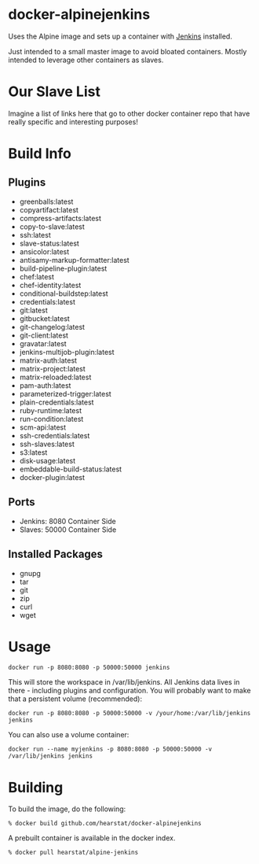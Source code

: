 docker-alpinejenkins
================

Uses the Alpine image and sets up a container with [Jenkins](http://jenkins-ci.org/) installed.

Just intended to a small master image to avoid bloated containers. Mostly intended to leverage other containers as slaves.

# Our Slave List

Imagine a list of links here that go to other docker container repo that have really specific and interesting purposes!

# Build Info

## Plugins
* greenballs:latest
* copyartifact:latest
* compress-artifacts:latest
* copy-to-slave:latest
* ssh:latest
* slave-status:latest
* ansicolor:latest
* antisamy-markup-formatter:latest
* build-pipeline-plugin:latest
* chef:latest
* chef-identity:latest
* conditional-buildstep:latest
* credentials:latest
* git:latest
* gitbucket:latest
* git-changelog:latest
* git-client:latest
* gravatar:latest
* jenkins-multijob-plugin:latest
* matrix-auth:latest
* matrix-project:latest
* matrix-reloaded:latest
* pam-auth:latest
* parameterized-trigger:latest
* plain-credentials:latest
* ruby-runtime:latest
* run-condition:latest
* scm-api:latest
* ssh-credentials:latest
* ssh-slaves:latest
* s3:latest
* disk-usage:latest
* embeddable-build-status:latest
* docker-plugin:latest

## Ports
* Jenkins: 8080 Container Side
* Slaves: 50000 Container Side

## Installed Packages
* gnupg
* tar
* git
* zip
* curl
* wget

# Usage

```
docker run -p 8080:8080 -p 50000:50000 jenkins
```

This will store the workspace in /var/lib/jenkins. All Jenkins data lives in there - including plugins and configuration.
You will probably want to make that a persistent volume (recommended):

```
docker run -p 8080:8080 -p 50000:50000 -v /your/home:/var/lib/jenkins jenkins
```

You can also use a volume container:

```
docker run --name myjenkins -p 8080:8080 -p 50000:50000 -v /var/lib/jenkins jenkins
```

# Building

To build the image, do the following:

```
% docker build github.com/hearstat/docker-alpinejenkins
```

A prebuilt container is available in the docker index.

```
% docker pull hearstat/alpine-jenkins
```
